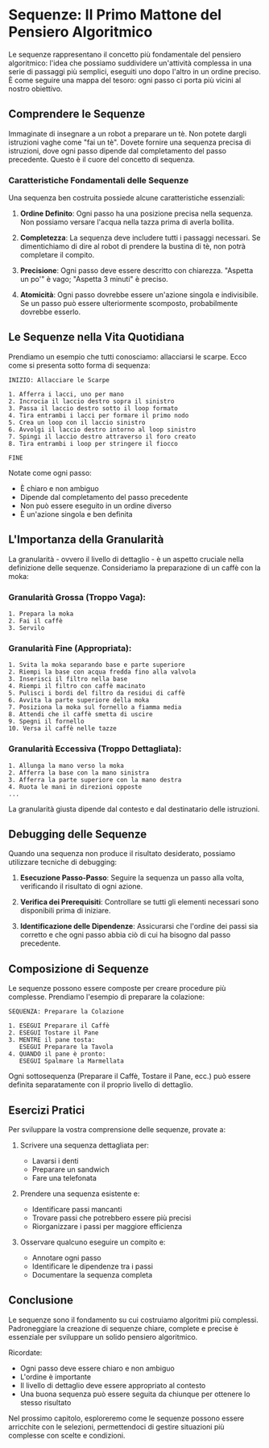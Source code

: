 # Sequenze: Il Primo Mattone del Pensiero Algoritmico

Le sequenze rappresentano il concetto più fondamentale del pensiero algoritmico: l'idea che possiamo suddividere un'attività complessa in una serie di passaggi più semplici, eseguiti uno dopo l'altro in un ordine preciso. È come seguire una mappa del tesoro: ogni passo ci porta più vicini al nostro obiettivo.

## Comprendere le Sequenze

Immaginate di insegnare a un robot a preparare un tè. Non potete dargli istruzioni vaghe come "fai un tè". Dovete fornire una sequenza precisa di istruzioni, dove ogni passo dipende dal completamento del passo precedente. Questo è il cuore del concetto di sequenza.

### Caratteristiche Fondamentali delle Sequenze

Una sequenza ben costruita possiede alcune caratteristiche essenziali:

1. **Ordine Definito**: Ogni passo ha una posizione precisa nella sequenza. Non possiamo versare l'acqua nella tazza prima di averla bollita.

2. **Completezza**: La sequenza deve includere tutti i passaggi necessari. Se dimentichiamo di dire al robot di prendere la bustina di tè, non potrà completare il compito.

3. **Precisione**: Ogni passo deve essere descritto con chiarezza. "Aspetta un po'" è vago; "Aspetta 3 minuti" è preciso.

4. **Atomicità**: Ogni passo dovrebbe essere un'azione singola e indivisibile. Se un passo può essere ulteriormente scomposto, probabilmente dovrebbe esserlo.

## Le Sequenze nella Vita Quotidiana

Prendiamo un esempio che tutti conosciamo: allacciarsi le scarpe. Ecco come si presenta sotto forma di sequenza:

```
INIZIO: Allacciare le Scarpe

1. Afferra i lacci, uno per mano
2. Incrocia il laccio destro sopra il sinistro
3. Passa il laccio destro sotto il loop formato
4. Tira entrambi i lacci per formare il primo nodo
5. Crea un loop con il laccio sinistro
6. Avvolgi il laccio destro intorno al loop sinistro
7. Spingi il laccio destro attraverso il foro creato
8. Tira entrambi i loop per stringere il fiocco

FINE
```

Notate come ogni passo:
- È chiaro e non ambiguo
- Dipende dal completamento del passo precedente
- Non può essere eseguito in un ordine diverso
- È un'azione singola e ben definita

## L'Importanza della Granularità

La granularità - ovvero il livello di dettaglio - è un aspetto cruciale nella definizione delle sequenze. Consideriamo la preparazione di un caffè con la moka:

### Granularità Grossa (Troppo Vaga):
```
1. Prepara la moka
2. Fai il caffè
3. Servilo
```

### Granularità Fine (Appropriata):
```
1. Svita la moka separando base e parte superiore
2. Riempi la base con acqua fredda fino alla valvola
3. Inserisci il filtro nella base
4. Riempi il filtro con caffè macinato
5. Pulisci i bordi del filtro da residui di caffè
6. Avvita la parte superiore della moka
7. Posiziona la moka sul fornello a fiamma media
8. Attendi che il caffè smetta di uscire
9. Spegni il fornello
10. Versa il caffè nelle tazze
```

### Granularità Eccessiva (Troppo Dettagliata):
```
1. Allunga la mano verso la moka
2. Afferra la base con la mano sinistra
3. Afferra la parte superiore con la mano destra
4. Ruota le mani in direzioni opposte
...
```

La granularità giusta dipende dal contesto e dal destinatario delle istruzioni.

## Debugging delle Sequenze

Quando una sequenza non produce il risultato desiderato, possiamo utilizzare tecniche di debugging:

1. **Esecuzione Passo-Passo**: Seguire la sequenza un passo alla volta, verificando il risultato di ogni azione.

2. **Verifica dei Prerequisiti**: Controllare se tutti gli elementi necessari sono disponibili prima di iniziare.

3. **Identificazione delle Dipendenze**: Assicurarsi che l'ordine dei passi sia corretto e che ogni passo abbia ciò di cui ha bisogno dal passo precedente.

## Composizione di Sequenze

Le sequenze possono essere composte per creare procedure più complesse. Prendiamo l'esempio di preparare la colazione:

```
SEQUENZA: Preparare la Colazione

1. ESEGUI Preparare il Caffè
2. ESEGUI Tostare il Pane
3. MENTRE il pane tosta:
   ESEGUI Preparare la Tavola
4. QUANDO il pane è pronto:
   ESEGUI Spalmare la Marmellata
```

Ogni sottosequenza (Preparare il Caffè, Tostare il Pane, ecc.) può essere definita separatamente con il proprio livello di dettaglio.

## Esercizi Pratici

Per sviluppare la vostra comprensione delle sequenze, provate a:

1. Scrivere una sequenza dettagliata per:
   - Lavarsi i denti
   - Preparare un sandwich
   - Fare una telefonata

2. Prendere una sequenza esistente e:
   - Identificare passi mancanti
   - Trovare passi che potrebbero essere più precisi
   - Riorganizzare i passi per maggiore efficienza

3. Osservare qualcuno eseguire un compito e:
   - Annotare ogni passo
   - Identificare le dipendenze tra i passi
   - Documentare la sequenza completa

## Conclusione

Le sequenze sono il fondamento su cui costruiamo algoritmi più complessi. Padroneggiare la creazione di sequenze chiare, complete e precise è essenziale per sviluppare un solido pensiero algoritmico.

Ricordate:
- Ogni passo deve essere chiaro e non ambiguo
- L'ordine è importante
- Il livello di dettaglio deve essere appropriato al contesto
- Una buona sequenza può essere seguita da chiunque per ottenere lo stesso risultato

Nel prossimo capitolo, esploreremo come le sequenze possono essere arricchite con le selezioni, permettendoci di gestire situazioni più complesse con scelte e condizioni.